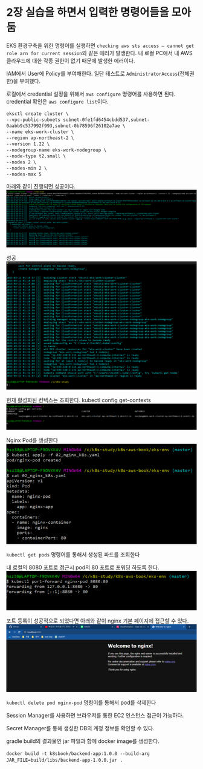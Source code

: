 # 2장 실습을 하면서 입력한 명령어들을 모아둠

EKS 환경구축을 위한 명령어를 실행하면 `checking aws sts access – cannot get role arn for current session`와 같은 에러가 발생한다. 
내 로컬 PC에서 내 AWS 클라우드에 대한 각종 권한이 없기 때문에 발생한 에러이다.

IAM에서 User에 Policy를 부여해한다. 일단 테스트로 `AdministratorAccess`(전체권한)을 부여했다.

로컬에서 credential 설정을 위해서 `aws configure` 명령어를 사용하면 된다.
credential 확인은 `aws configure list`이다.

```shell
eksctl create cluster \
--vpc-public-subnets subnet-0fe1fd6454cbdd537,subnet-0aabb9c537992f993,subnet-0b78596f26102a7ae \
--name eks-work-cluster \
--region ap-northeast-2 \
--version 1.22 \
--nodegroup-name eks-work-nodegroup \
--node-type t2.small \
--nodes 2 \
--nodes-min 2 \
--nodes-max 5
```

아래와 같이 진행되면 성공이다.
![](2023-03-22-01-19-23.png)

성공
![](2023-03-22-01-34-07.png)

현재 활성화된 컨텍스는 조회한다.
kubectl config get-contexts
![](2023-03-25-19-21-21.png)

Nginx Pod를 생성한다
![](2023-03-25-19-23-08.png)

`kubectl get pods` 명령어를 통해서 생성된 파드를 조회한다

내 로컬의 8080 포트로 접근시 pod의 80 포트로 포워딩 하도록 한다.
![](2023-03-25-19-24-57.png)

포트 등록이 성공적으로 되었다면 아래와 같이 nginx 기본 페이지에 접근할 수 있다.
![](2023-03-25-19-25-38.png)

`kubectl delete pod nginx-pod` 명령어를 통해서 pod를 삭제한다


Session Manager를 사용하면 브라우저를 통한 EC2 인스턴스 접근이 가능하다. 

Secret Manager를 통해 생성한 DB의 계정 정보를 확인할 수 있다.

gradle build의 결과물인 jar 파일과 함께 docker image를 생성한다.

`docker build -t k8sbook/backend-app:1.0.0 --build-arg JAR_FILE=build/libs/backend-app-1.0.0.jar .`